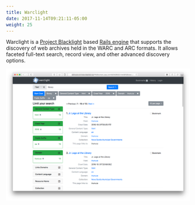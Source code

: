 ```yaml
---
title: Warclight
date: 2017-11-14T09:21:11-05:00
weight: 25
---
```


Warclight is a [Project Blacklight](http://projectblacklight.org/) based [Rails engine](http://guides.rubyonrails.org/engines.html) that supports the discovery of web archives held in the WARC and ARC formats. It allows faceted full-text search, record view, and other advanced discovery options. 

![Warclight screenshot](/images/warclight.png)